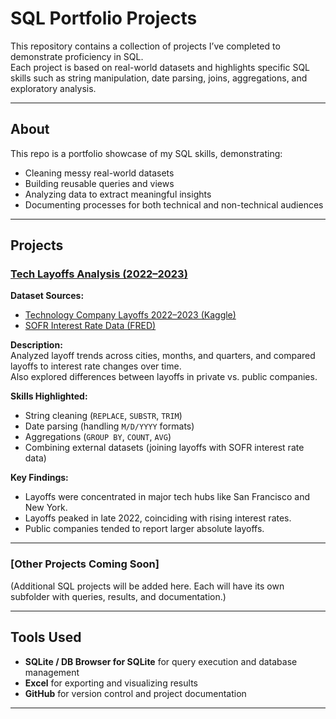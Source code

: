 # SQL Portfolio Projects

This repository contains a collection of projects I’ve completed to demonstrate proficiency in SQL.  
Each project is based on real-world datasets and highlights specific SQL skills such as string manipulation, date parsing, joins, aggregations, and exploratory analysis.  

---

## About

This repo is a portfolio showcase of my SQL skills, demonstrating:  
- Cleaning messy real-world datasets  
- Building reusable queries and views  
- Analyzing data to extract meaningful insights  
- Documenting processes for both technical and non-technical audiences
  
---

## Projects

### [Tech Layoffs Analysis (2022–2023)](./tech_layoffs_research)
**Dataset Sources:**  
- [Technology Company Layoffs 2022–2023 (Kaggle)](https://www.kaggle.com/datasets/salimwid/technology-company-layoffs-20222023-data)  
- [SOFR Interest Rate Data (FRED)](https://fred.stlouisfed.org/series/SOFR)  

**Description:**  
Analyzed layoff trends across cities, months, and quarters, and compared layoffs to interest rate changes over time.  
Also explored differences between layoffs in private vs. public companies.  

**Skills Highlighted:**  
- String cleaning (`REPLACE`, `SUBSTR`, `TRIM`)  
- Date parsing (handling `M/D/YYYY` formats)  
- Aggregations (`GROUP BY`, `COUNT`, `AVG`)  
- Combining external datasets (joining layoffs with SOFR interest rate data)  

**Key Findings:**  
- Layoffs were concentrated in major tech hubs like San Francisco and New York.  
- Layoffs peaked in late 2022, coinciding with rising interest rates.  
- Public companies tended to report larger absolute layoffs.  

---

### [Other Projects Coming Soon]
(Additional SQL projects will be added here. Each will have its own subfolder with queries, results, and documentation.)

---

## Tools Used
- **SQLite / DB Browser for SQLite** for query execution and database management  
- **Excel** for exporting and visualizing results  
- **GitHub** for version control and project documentation  

---

